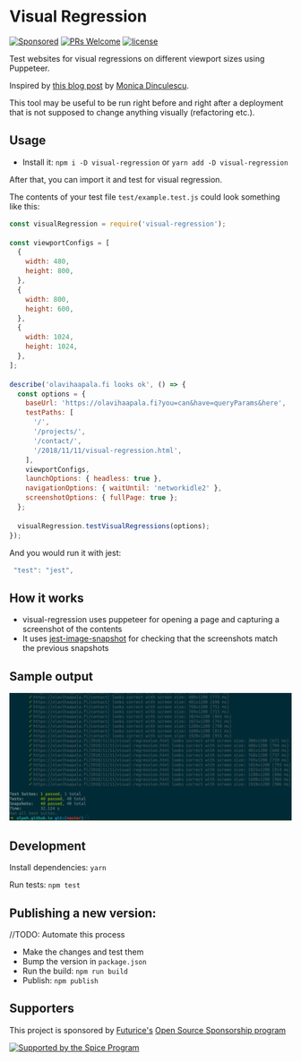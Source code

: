 # Visual Regression

[![Sponsored](https://img.shields.io/badge/chilicorn-sponsored-brightgreen.svg?logo=data%3Aimage%2Fpng%3Bbase64%2CiVBORw0KGgoAAAANSUhEUgAAAA4AAAAPCAMAAADjyg5GAAABqlBMVEUAAAAzmTM3pEn%2FSTGhVSY4ZD43STdOXk5lSGAyhz41iz8xkz2HUCWFFhTFFRUzZDvbIB00Zzoyfj9zlHY0ZzmMfY0ydT0zjj92l3qjeR3dNSkoZp4ykEAzjT8ylUBlgj0yiT0ymECkwKjWqAyjuqcghpUykD%2BUQCKoQyAHb%2BgylkAyl0EynkEzmkA0mUA3mj86oUg7oUo8n0k%2FS%2Bw%2Fo0xBnE5BpU9Br0ZKo1ZLmFZOjEhesGljuzllqW50tH14aS14qm17mX9%2Bx4GAgUCEx02JySqOvpSXvI%2BYvp2orqmpzeGrQh%2Bsr6yssa2ttK6v0bKxMBy01bm4zLu5yry7yb29x77BzMPCxsLEzMXFxsXGx8fI3PLJ08vKysrKy8rL2s3MzczOH8LR0dHW19bX19fZ2dna2trc3Nzd3d3d3t3f39%2FgtZTg4ODi4uLj4%2BPlGxLl5eXm5ubnRzPn5%2Bfo6Ojp6enqfmzq6urr6%2Bvt7e3t7u3uDwvugwbu7u7v6Obv8fDz8%2FP09PT2igP29vb4%2BPj6y376%2Bu%2F7%2Bfv9%2Ff39%2Fv3%2BkAH%2FAwf%2FtwD%2F9wCyh1KfAAAAKXRSTlMABQ4VGykqLjVCTVNgdXuHj5Kaq62vt77ExNPX2%2Bju8vX6%2Bvr7%2FP7%2B%2FiiUMfUAAADTSURBVAjXBcFRTsIwHAfgX%2FtvOyjdYDUsRkFjTIwkPvjiOTyX9%2FAIJt7BF570BopEdHOOstHS%2BX0s439RGwnfuB5gSFOZAgDqjQOBivtGkCc7j%2B2e8XNzefWSu%2BsZUD1QfoTq0y6mZsUSvIkRoGYnHu6Yc63pDCjiSNE2kYLdCUAWVmK4zsxzO%2BQQFxNs5b479NHXopkbWX9U3PAwWAVSY%2FpZf1udQ7rfUpQ1CzurDPpwo16Ff2cMWjuFHX9qCV0Y0Ok4Jvh63IABUNnktl%2B6sgP%2BARIxSrT%2FMhLlAAAAAElFTkSuQmCC)](http://spiceprogram.org/oss-sponsorship)
[![PRs Welcome](https://img.shields.io/badge/PRs-welcome-brightgreen.svg)](https://github.com/olpeh/visual-regression/pulls)
[![license](http://img.shields.io/badge/license-MIT-brightgreen.svg?style=flat)](https://github.com/olpeh/visual-regression/blob/master/LICENSE)

Test websites for visual regressions on different viewport sizes using Puppeteer.

Inspired by [this blog post](https://meowni.ca/posts/2017-puppeteer-tests/) by [Monica Dinculescu](https://github.com/notwaldorf).

This tool may be useful to be run right before and right after a deployment that is not supposed to change anything visually (refactoring etc.).

## Usage

- Install it: `npm i -D visual-regression` or `yarn add -D visual-regression`

After that, you can import it and test for visual regression.

The contents of your test file `test/example.test.js` could look something like this:

```javascript
const visualRegression = require('visual-regression');

const viewportConfigs = [
  {
    width: 480,
    height: 800,
  },
  {
    width: 800,
    height: 600,
  },
  {
    width: 1024,
    height: 1024,
  },
];

describe('olavihaapala.fi looks ok', () => {
  const options = {
    baseUrl: 'https://olavihaapala.fi?you=can&have=queryParams&here',
    testPaths: [
      '/',
      '/projects/',
      '/contact/',
      '/2018/11/11/visual-regression.html',
    ],
    viewportConfigs,
    launchOptions: { headless: true },
    navigationOptions: { waitUntil: 'networkidle2' },
    screenshotOptions: { fullPage: true };
  };

  visualRegression.testVisualRegressions(options);
});
```

And you would run it with jest:

```javascript
 "test": "jest",
```

## How it works

- visual-regression uses puppeteer for opening a page and capturing a screenshot of the contents
- It uses [jest-image-snapshot](https://github.com/americanexpress/jest-image-snapshot) for checking that the screenshots match the previous snapshots

## Sample output

![Sample output](screenshot.png 'Sample output after running')

## Development

Install dependencies: `yarn`

Run tests: `npm test`

## Publishing a new version:

//TODO: Automate this process

- Make the changes and test them
- Bump the version in `package.json`
- Run the build: `npm run build`
- Publish: `npm publish`

## Supporters

This project is sponsored by [Futurice's](https://futurice.com/) [Open Source Sponsorship program](http://spiceprogram.org/oss-sponsorship)

[![Supported by the Spice Program](https://github.com/futurice/spiceprogram/raw/gh-pages/assets/img/logo/chilicorn_with_text-180.png)](https://spiceprogram.org)
